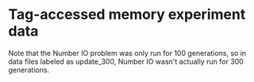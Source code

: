 # Tag-accessed memory experiment data

Note that the Number IO problem was only run for 100 generations, so in data files
labeled as update_300, Number IO wasn't actually run for 300 generations.

